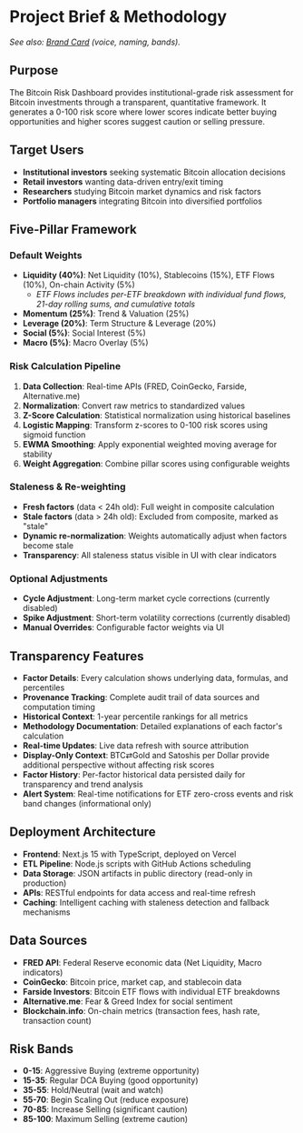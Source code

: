 # Project Brief & Methodology

*See also: [Brand Card](/brand) (voice, naming, bands).*

## Purpose

The Bitcoin Risk Dashboard provides institutional-grade risk assessment for Bitcoin investments through a transparent, quantitative framework. It generates a 0-100 risk score where lower scores indicate better buying opportunities and higher scores suggest caution or selling pressure.

## Target Users

- **Institutional investors** seeking systematic Bitcoin allocation decisions
- **Retail investors** wanting data-driven entry/exit timing
- **Researchers** studying Bitcoin market dynamics and risk factors
- **Portfolio managers** integrating Bitcoin into diversified portfolios

## Five-Pillar Framework

### Default Weights
- **Liquidity (40%)**: Net Liquidity (10%), Stablecoins (15%), ETF Flows (10%), On-chain Activity (5%)
  - *ETF Flows includes per-ETF breakdown with individual fund flows, 21-day rolling sums, and cumulative totals*
- **Momentum (25%)**: Trend & Valuation (25%)
- **Leverage (20%)**: Term Structure & Leverage (20%)
- **Social (5%)**: Social Interest (5%)
- **Macro (5%)**: Macro Overlay (5%)

### Risk Calculation Pipeline

1. **Data Collection**: Real-time APIs (FRED, CoinGecko, Farside, Alternative.me)
2. **Normalization**: Convert raw metrics to standardized values
3. **Z-Score Calculation**: Statistical normalization using historical baselines
4. **Logistic Mapping**: Transform z-scores to 0-100 risk scores using sigmoid function
5. **EWMA Smoothing**: Apply exponential weighted moving average for stability
6. **Weight Aggregation**: Combine pillar scores using configurable weights

### Staleness & Re-weighting

- **Fresh factors** (data < 24h old): Full weight in composite calculation
- **Stale factors** (data > 24h old): Excluded from composite, marked as "stale"
- **Dynamic re-normalization**: Weights automatically adjust when factors become stale
- **Transparency**: All staleness status visible in UI with clear indicators

### Optional Adjustments

- **Cycle Adjustment**: Long-term market cycle corrections (currently disabled)
- **Spike Adjustment**: Short-term volatility corrections (currently disabled)
- **Manual Overrides**: Configurable factor weights via UI

## Transparency Features

- **Factor Details**: Every calculation shows underlying data, formulas, and percentiles
- **Provenance Tracking**: Complete audit trail of data sources and computation timing
- **Historical Context**: 1-year percentile rankings for all metrics
- **Methodology Documentation**: Detailed explanations of each factor's calculation
- **Real-time Updates**: Live data refresh with source attribution
- **Display-Only Context**: BTC⇄Gold and Satoshis per Dollar provide additional perspective without affecting risk scores
- **Factor History**: Per-factor historical data persisted daily for transparency and trend analysis
- **Alert System**: Real-time notifications for ETF zero-cross events and risk band changes (informational only)

## Deployment Architecture

- **Frontend**: Next.js 15 with TypeScript, deployed on Vercel
- **ETL Pipeline**: Node.js scripts with GitHub Actions scheduling
- **Data Storage**: JSON artifacts in public directory (read-only in production)
- **APIs**: RESTful endpoints for data access and real-time refresh
- **Caching**: Intelligent caching with staleness detection and fallback mechanisms

## Data Sources

- **FRED API**: Federal Reserve economic data (Net Liquidity, Macro indicators)
- **CoinGecko**: Bitcoin price, market cap, and stablecoin data
- **Farside Investors**: Bitcoin ETF flows with individual ETF breakdowns
- **Alternative.me**: Fear & Greed Index for social sentiment
- **Blockchain.info**: On-chain metrics (transaction fees, hash rate, transaction count)

## Risk Bands

- **0-15**: Aggressive Buying (extreme opportunity)
- **15-35**: Regular DCA Buying (good opportunity)
- **35-55**: Hold/Neutral (wait and watch)
- **55-70**: Begin Scaling Out (reduce exposure)
- **70-85**: Increase Selling (significant caution)
- **85-100**: Maximum Selling (extreme caution)
